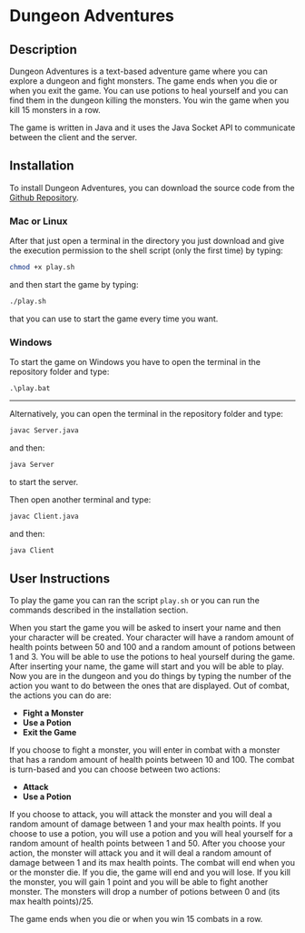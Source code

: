 # Dungeon Adventures

## Description

Dungeon Adventures is a text-based adventure game where you can explore a dungeon and fight monsters.
The game ends when you die or when you exit the game.
You can use potions to heal yourself and you can find them in the dungeon killing the monsters.
You win the game when you kill 15 monsters in a row.

The game is written in Java and it uses the Java Socket API to communicate between the client and the server.

## Installation

To install Dungeon Adventures, you can download the source code from the [Github Repository](https://github.com/lorenzobandini/Dungeon_Adventures).

### Mac or Linux

After that just open a terminal in the directory you just download and give the execution permission to the shell script (only the first time) by typing:

```sh
chmod +x play.sh
```

and then start the game by typing:

```sh
./play.sh
```

that you can use to start the game every time you want.

### Windows

To start the game on Windows you have to open the terminal in the repository folder and type:

```batch
.\play.bat
```

---

Alternatively, you can open the terminal in the repository folder and type:

```sh
javac Server.java
```

and then:

```sh
java Server
```

to start the server.

Then open another terminal and type:

```sh
javac Client.java
```

and then:

```sh
java Client
```

## User Instructions

To play the game you can ran the script `play.sh` or you can run the commands described in the installation section.

When you start the game you will be asked to insert your name and then your character will be created.
Your character will have a random amount of health points between 50 and 100 and a random amount of potions between 1 and 3.
You will be able to use the potions to heal yourself during the game.
After inserting your name, the game will start and you will be able to play.
Now you are in the dungeon and you do things by typing the number of the action you want to do between the ones that are displayed.
Out of combat, the actions you can do are:

- **Fight a Monster**
- **Use a Potion**
- **Exit the Game**

If you choose to fight a monster, you will enter in combat with a monster that has a random amount of health points between 10 and 100.
The combat is turn-based and you can choose between two actions:

- **Attack**
- **Use a Potion**

If you choose to attack, you will attack the monster and you will deal a random amount of damage between 1 and your max health points.
If you choose to use a potion, you will use a potion and you will heal yourself for a random amount of health points between 1 and 50.
After you choose your action, the monster will attack you and it will deal a random amount of damage between 1 and its max health points.
The combat will end when you or the monster die.
If you die, the game will end and you will lose.
If you kill the monster, you will gain 1 point and you will be able to fight another monster.
The monsters will drop a number of potions between 0 and (its max health points)/25.

The game ends when you die or when you win 15 combats in a row.

